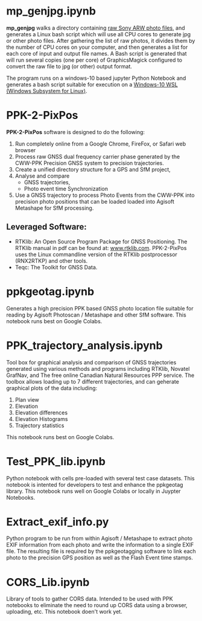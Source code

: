 # mp_genjpg.ipynb
**mp_genjpg** walks a directory containing 
[raw Sony ARW photo files](https://en.wikipedia.org/wiki/Raw_image_format#ARW), and generates a
Linux bash script which will use all CPU cores to generate jpg or other
photo files.  After gathering the list of raw photos, it divides them by the number
of CPU cores on your computer, and then generates a list for each core of input and output
file names.  A Bash script is generated that will run several copies (one per core) of GraphicsMagick 
configured to convert the raw file to jpg (or other) output format.

The program runs on a windows-10 based jupyter Python Notebook and generates
a bash script suitable for execution on a [Windows-10 WSL (Windows Subsystem for Linux)](https://docs.microsoft.com/en-us/windows/wsl/install-win10).

# PPK-2-PixPos
**PPK-2-PixPos** software is designed to do the following:
1. Run completely online from a Google Chrome, FireFox, or Safari web browser
1. Process raw GNSS dual frequency carrier phase generated by the CWW-PPK Precision GNSS system to precision trajectories.
1. Create a unified directory structure for a GPS and SfM project,
1. Analyse and compare
    * GNSS trajectories,
    * Photo event time Synchronization
1. Use a GNSS trajectory to process Photo Events from the CWW-PPK into precision photo positions that can be loaded loaded into Agisoft Metashape for SfM processing.

## Leveraged Software:
* RTKlib: An Open Source Program Package for GNSS Positioning. The RTKlib manual in pdf can be found at: www.rtklib.com. PPK-2-PixPos uses the Linux commandline version of the RTKlib postprocessor (RNX2RTKP) and other tools.
* Teqc: The Toolkit for GNSS Data.


# ppkgeotag.ipynb
Generates a high precision PPK based GNSS photo location file suitable for reading by Agisoft Photoscan / Metashape and other SfM software. This notebook runs best on Google Colabs.

# PPK_trajectory_analysis.ipynb
Tool box for graphical analysis and comparison of GNSS trajectories generated using various methods and programs including RTKlib, Novatel GrafNav, and The free online Canadian Natural Resources PPP service.  The toolbox allows loading up to 7 different trajectories, and can geherate graphical plots of the data including: 
1. Plan view
1. Elevation
1. Elevation differences
1. Elevation Histograms
1. Trajectory statistics 

This notebook runs best on Google Colabs.

# Test_PPK_lib.ipynb
Python notebook with cells pre-loaded with several test case datasets.  This notebook is intented for developers to test and enhance the ppkgeotag library.  This notebook runs well on Google Colabs or locally in Juypter Notebooks.

# Extract_exif_info.py
Python program to be run from within Agisoft / Metashape to extract photo EXIF information from each photo and write the information to a single EXIF file. The resulting file is required by the ppkgeotagging software to link each photo to the precision GPS position as well as the Flash Event time stamps.

# CORS_Lib.ipynb
Library of tools to gather CORS data.  Intended to be used with PPK notebooks to eliminate the need to round up CORS data using a browser, uploading, etc.   This notebook doen't work yet. 
